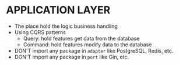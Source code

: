 # APPLICATION LAYER

- The place hold the logic business handling
- Using CQRS patterns
  - Query: hold features get data from the database
  - Command: hold features modify data to the database
- DON'T import any package in `adapter` like PostgreSQL, Redis, etc.
- DON'T import any package in `port` like Gin, etc.
